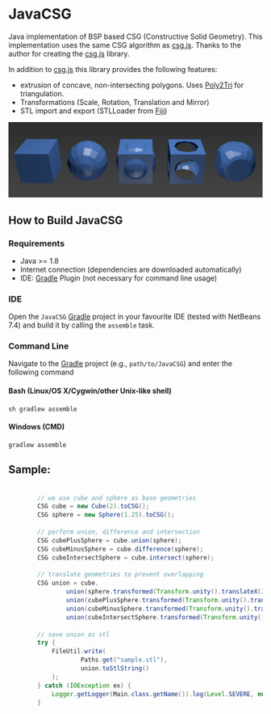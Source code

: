JavaCSG
=======

Java implementation of BSP based CSG (Constructive Solid Geometry). This implementation uses the same CSG algorithm as [csg.js](https://github.com/evanw/csg.js). Thanks to the author for creating the [csg.js](https://github.com/evanw/csg.js) library.

In addition to [csg.js](https://github.com/evanw/csg.js) this library provides the following features:

- extrusion of concave, non-intersecting polygons. Uses [Poly2Tri](https://code.google.com/p/poly2tri/) for triangulation.
- Transformations (Scale, Rotation, Translation and Mirror)
- STL import and export (STLLoader from [Fiji](https://github.com/fiji/fiji/blob/master/src-plugins/3D_Viewer/src/main/java/customnode/STLLoader.java))


![](/resources/screenshot1.png)

## How to Build JavaCSG

### Requirements

- Java >= 1.8
- Internet connection (dependencies are downloaded automatically)
- IDE: [Gradle](http://www.gradle.org/) Plugin (not necessary for command line usage)

### IDE

Open the `JavaCSG` [Gradle](http://www.gradle.org/) project in your favourite IDE (tested with NetBeans 7.4) and build it
by calling the `assemble` task.

### Command Line

Navigate to the [Gradle](http://www.gradle.org/) project (e.g., `path/to/JavaCSG`) and enter the following command

#### Bash (Linux/OS X/Cygwin/other Unix-like shell)

    sh gradlew assemble
    
#### Windows (CMD)

    gradlew assemble

## Sample:


```java

        // we use cube and sphere as base geometries
        CSG cube = new Cube(2).toCSG();
        CSG sphere = new Sphere(1.25).toCSG();

        // perform union, difference and intersection
        CSG cubePlusSphere = cube.union(sphere);
        CSG cubeMinusSphere = cube.difference(sphere);
        CSG cubeIntersectSphere = cube.intersect(sphere);
        
        // translate geometries to prevent overlapping 
        CSG union = cube.
                union(sphere.transformed(Transform.unity().translateX(3))).
                union(cubePlusSphere.transformed(Transform.unity().translateX(6))).
                union(cubeMinusSphere.transformed(Transform.unity().translateX(9))).
                union(cubeIntersectSphere.transformed(Transform.unity().translateX(12)));
        
        // save union as stl
        try {
            FileUtil.write(
                    Paths.get("sample.stl"),
                    union.toStlString()
            );
        } catch (IOException ex) {
            Logger.getLogger(Main.class.getName()).log(Level.SEVERE, null, ex);
        }
```
